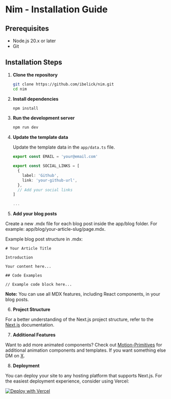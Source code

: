 # Nim - Installation Guide

## Prerequisites

- Node.js 20.x or later
- Git

## Installation Steps

1. **Clone the repository**

   ```bash
   git clone https://github.com/ibelick/nim.git
   cd nim
   ```

2. **Install dependencies**

   ```bash
   npm install
   ```

3. **Run the development server**

   ```bash
   npm run dev
   ```

4. **Update the template data**

   Update the template data in the `app/data.ts` file.

   ```ts
   export const EMAIL = 'your@email.com'

   export const SOCIAL_LINKS = [
     {
       label: 'Github',
       link: 'your-github-url',
     },
     // Add your social links
   ]

   ...
   ```

5. **Add your blog posts**

Create a new .mdx file for each blog post inside the app/blog folder. For example:
app/blog/your-article-slug/page.mdx.

Example blog post structure in .mdx:

```mdx
# Your Article Title

Introduction

Your content here...

## Code Examples

// Example code block here...
```

**Note:** You can use all MDX features, including React components, in your blog posts.

6. **Project Structure**

For a better understanding of the Next.js project structure, refer to the [Next.js](https://nextjs.org/docs/app/getting-started/project-structure) documentation.

7. **Additional Features**

Want to add more animated components?
Check out [Motion-Primitives](https://motion-primitives.com/) for additional animation components and templates. If you want something else DM on [X](https://x.com/Ibelick).

8.  **Deployment**

You can deploy your site to any hosting platform that supports Next.js. For the easiest deployment experience, consider using Vercel:

[![Deploy with Vercel](https://vercel.com/button)](https://vercel.com/new/clone?repository-url=https%3A%2F%2Fgithub.com%2Fibelick%2Fnim&env=NEXT_PUBLIC_SITE_URL&project-name=nim&repository-name=nim&redirect-url=https%3A%2F%2Ftwitter.com%2Fibelick&demo-title=Nim&demo-description=Nim%20is%20a%20free%20and%20open-source%20minimal%20personal%20website%20template%20built%20with%20Next.js%2015%2C%20React%2019%2C%20and%20Motion-Primitives.&demo-url=https%3A%2F%2Fnim.vercel.app&demo-image=https%3A%2F%2Fraw.githubusercontent.com%2Fibelick%2Fnim%2Frefs%2Fheads%2Fmain%2F.github%2Fassets%2Freadme.png&teamSlug=ibelick)
